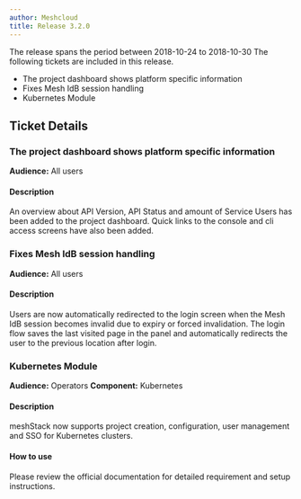 ```yaml
---
author: Meshcloud
title: Release 3.2.0
---
```


The release spans the period between 2018-10-24 to 2018-10-30
The following tickets are included in this release.
* The project dashboard shows platform specific information
* Fixes Mesh IdB session handling
* Kubernetes Module
<!--truncate-->

## Ticket Details
### The project dashboard shows platform specific information
**Audience:** All users

#### Description
An overview about API Version, API Status and amount of Service Users has been added to the project dashboard. Quick links to the console and cli access screens have also been added.

### Fixes Mesh IdB session handling
**Audience:** All users

#### Description
Users are now automatically redirected to the login screen when the Mesh IdB session becomes invalid due to expiry or forced invalidation. The login flow saves the last visited page in the panel and automatically redirects the user to the previous location after login.

### Kubernetes Module
**Audience:** Operators **Component:** Kubernetes

#### Description
meshStack now supports project creation, configuration, user management and SSO for Kubernetes clusters.

#### How to use
Please review the official documentation for detailed requirement and setup instructions.

